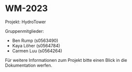 # WM-2023

Projekt: HydroTower

Gruppenmitglieder:
- Ben Rump (s0563490)
- Kaya Löher (s0564784)
- Carmen Luu (s0564264)

Für weitere Informationen zum Projekt bitte einen Blick in die Dokumentation werfen.
